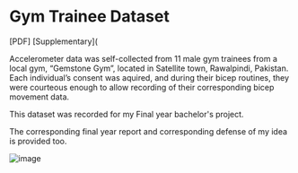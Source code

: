 # Gym Trainee Dataset
[PDF]  [Supplementary](

Accelerometer data was self-collected from 11 male gym trainees from a local gym, “Gemstone Gym”, located in Satellite town, Rawalpindi, Pakistan. Each individual’s consent was aquired, and during their bicep routines, they were courteous enough to allow recording of their corresponding bicep movement data. 

This dataset was recorded for my Final year bachelor's project.

The corresponding final year report and corresponding defense of my idea is provided too.


![image](https://user-images.githubusercontent.com/47445756/179345030-21282e6e-eca6-4910-817c-98a9e180d141.png)
